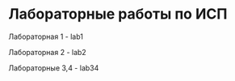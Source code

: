 # Лабораторные работы по ИСП

Лабораторная 1 - lab1

Лабораторная 2 - lab2

Лабораторные 3,4 - lab34
